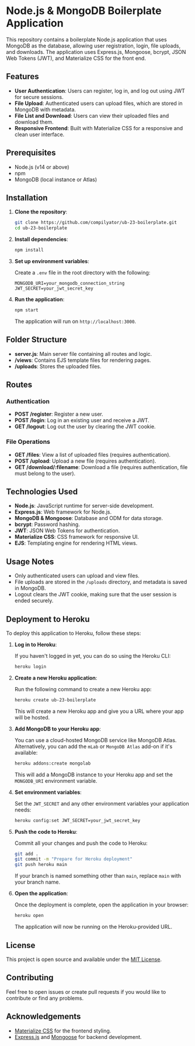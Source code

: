 # Node.js & MongoDB Boilerplate Application

This repository contains a boilerplate Node.js application that uses MongoDB as the database, allowing user registration, login, file uploads, and downloads. The application uses Express.js, Mongoose, bcrypt, JSON Web Tokens (JWT), and Materialize CSS for the front end.

## Features

- **User Authentication**: Users can register, log in, and log out using JWT for secure sessions.
- **File Upload**: Authenticated users can upload files, which are stored in MongoDB with metadata.
- **File List and Download**: Users can view their uploaded files and download them.
- **Responsive Frontend**: Built with Materialize CSS for a responsive and clean user interface.

## Prerequisites

- Node.js (v14 or above)
- npm
- MongoDB (local instance or Atlas)

## Installation

1. **Clone the repository**:

   ```bash
   git clone https://github.com/compilyator/ub-23-boilerplate.git
   cd ub-23-boilerplate
   ```

2. **Install dependencies**:

   ```bash
   npm install
   ```

3. **Set up environment variables**:

   Create a `.env` file in the root directory with the following:

   ```env
   MONGODB_URI=your_mongodb_connection_string
   JWT_SECRET=your_jwt_secret_key
   ```

4. **Run the application**:

   ```bash
   npm start
   ```

   The application will run on `http://localhost:3000`.

## Folder Structure

- **server.js**: Main server file containing all routes and logic.
- **/views**: Contains EJS template files for rendering pages.
- **/uploads**: Stores the uploaded files.

## Routes

### Authentication

- **POST /register**: Register a new user.
- **POST /login**: Log in an existing user and receive a JWT.
- **GET /logout**: Log out the user by clearing the JWT cookie.

### File Operations

- **GET /files**: View a list of uploaded files (requires authentication).
- **POST /upload**: Upload a new file (requires authentication).
- **GET /download/:filename**: Download a file (requires authentication, file must belong to the user).

## Technologies Used

- **Node.js**: JavaScript runtime for server-side development.
- **Express.js**: Web framework for Node.js.
- **MongoDB & Mongoose**: Database and ODM for data storage.
- **bcrypt**: Password hashing.
- **JWT**: JSON Web Tokens for authentication.
- **Materialize CSS**: CSS framework for responsive UI.
- **EJS**: Templating engine for rendering HTML views.

## Usage Notes

- Only authenticated users can upload and view files.
- File uploads are stored in the `/uploads` directory, and metadata is saved in MongoDB.
- Logout clears the JWT cookie, making sure that the user session is ended securely.

## Deployment to Heroku

To deploy this application to Heroku, follow these steps:

1. **Log in to Heroku**:

   If you haven't logged in yet, you can do so using the Heroku CLI:

   ```bash
   heroku login
   ```

2. **Create a new Heroku application**:

   Run the following command to create a new Heroku app:

   ```bash
   heroku create ub-23-boilerplate
   ```

   This will create a new Heroku app and give you a URL where your app will be hosted.

3. **Add MongoDB to your Heroku app**:

   You can use a cloud-hosted MongoDB service like MongoDB Atlas. Alternatively, you can add the `mLab` or `MongoDB Atlas` add-on if it's available:

   ```bash
   heroku addons:create mongolab
   ```

   This will add a MongoDB instance to your Heroku app and set the `MONGODB_URI` environment variable.

4. **Set environment variables**:

   Set the `JWT_SECRET` and any other environment variables your application needs:

   ```bash
   heroku config:set JWT_SECRET=your_jwt_secret_key
   ```

5. **Push the code to Heroku**:

   Commit all your changes and push the code to Heroku:

   ```bash
   git add .
   git commit -m "Prepare for Heroku deployment"
   git push heroku main
   ```

   If your branch is named something other than `main`, replace `main` with your branch name.

6. **Open the application**:

   Once the deployment is complete, open the application in your browser:

   ```bash
   heroku open
   ```

   The application will now be running on the Heroku-provided URL.

## License

This project is open source and available under the [MIT License](LICENSE).

## Contributing

Feel free to open issues or create pull requests if you would like to contribute or find any problems.

## Acknowledgements

- [Materialize CSS](https://materializecss.com) for the frontend styling.
- [Express.js](https://expressjs.com) and [Mongoose](https://mongoosejs.com) for backend development.

